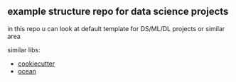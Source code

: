 example structure repo for data science projects
--------

in this repo u can look at default template for DS/ML/DL projects or similar area

similar libs:
* [cookiecutter](https://github.com/drivendata/cookiecutter-data-science)
* [ocean](https://github.com/surfstudio/Ocean)
